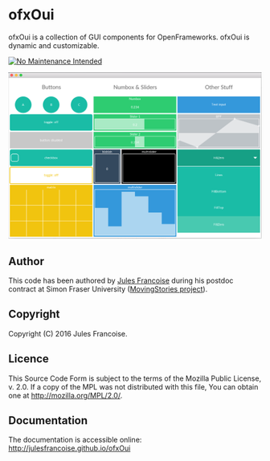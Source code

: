 # ofxOui
ofxOui is a collection of GUI components for OpenFrameworks. ofxOui is dynamic and customizable.

[![No Maintenance Intended](http://unmaintained.tech/badge.svg)](http://unmaintained.tech/)

![Image Alt](doc/doc-misc/screenshot.png)

## Author
This code has been authored by <a href="http://julesfrancoise.com/" target="blank">Jules Francoise</a> during his postdoc contract at Simon Fraser University (<a href="http://movingstories.ca/" target="blank">MovingStories project</a>).

## Copyright
Copyright (C) 2016 Jules Francoise.

## Licence

This Source Code Form is subject to the terms of the Mozilla Public License, v. 2.0. If a copy of the MPL was not distributed with this file, You can obtain one at http://mozilla.org/MPL/2.0/.

## Documentation

The documentation is accessible online: http://julesfrancoise.github.io/ofxOui
